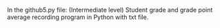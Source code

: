 In the github5.py file: (Intermediate level) Student grade and grade point average recording program in Python with txt file.
